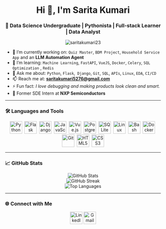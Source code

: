 <h1 align="center">Hi 👋, I'm Sarita Kumari</h1>
<h3 align="center">🚀 Data Science Undergraduate | Pythonista | Full-stack Learner | Data Analyst </h3>

<p align="center">
  <img src="https://komarev.com/ghpvc/?username=saritakumari23&label=Profile%20views&color=0e75b6&style=flat" alt="saritakumari23" />
</p>

- 🔭 I’m currently working on: `Quiz Master`, `BDM Project`, `Household Service App` and an **LLM Automation Agent**  
- 🌱 I’m learning: `Machine Learning`, `FastAPI`, `VueJS`, `Docker`, `Celery`, `SQL Optimization` , `Redis` 
- 💬 Ask me about: `Python`, `Flask`,` Django`, `Git`, `SQL`, `APIs`, `Linux`, `EDA`, `CI/CD`  
- 📫 Reach me at: **saritakumari5276@gmail.com**  
- ⚡ Fun fact: *I love debugging and making products look clean and smart.*  
- 💼 Former SDE Intern at **NXP Semiconductors**

---

### 🛠️ Languages and Tools

<p align="center">
  <img src="https://cdn.jsdelivr.net/gh/devicons/devicon/icons/python/python-original.svg" title="Python" width="40" height="40"/>&nbsp;
  <img src="https://cdn.jsdelivr.net/gh/devicons/devicon/icons/flask/flask-original.svg" title="Flask" width="40" height="40"/>&nbsp;
  <img src="https://cdn.jsdelivr.net/gh/devicons/devicon/icons/django/django-original.svg" title="Django" width="40" height="40"/>&nbsp;
  <img src="https://cdn.jsdelivr.net/gh/devicons/devicon/icons/javascript/javascript-original.svg" title="JavaScript" width="40" height="40"/>&nbsp;
  <img src="https://cdn.jsdelivr.net/gh/devicons/devicon/icons/vuejs/vuejs-original.svg" title="Vue.js" width="40" height="40"/>&nbsp;
  <img src="https://cdn.jsdelivr.net/gh/devicons/devicon/icons/postgresql/postgresql-original.svg" title="PostgreSQL" width="40" height="40"/>&nbsp;
  <img src="https://cdn.jsdelivr.net/gh/devicons/devicon/icons/sqlite/sqlite-original.svg" title="SQLite" width="40" height="40"/>&nbsp;
  <img src="https://cdn.jsdelivr.net/gh/devicons/devicon/icons/linux/linux-original.svg" title="Linux" width="40" height="40"/>&nbsp;
  <img src="https://cdn.jsdelivr.net/gh/devicons/devicon/icons/bash/bash-original.svg" title="Bash" width="40" height="40"/>&nbsp;
  <img src="https://cdn.jsdelivr.net/gh/devicons/devicon/icons/docker/docker-original.svg" title="Docker" width="40" height="40"/>&nbsp;
  <img src="https://cdn.jsdelivr.net/gh/devicons/devicon/icons/git/git-original.svg" title="Git" width="40" height="40"/>&nbsp;
  <img src="https://cdn.jsdelivr.net/gh/devicons/devicon/icons/html5/html5-original.svg" title="HTML5" width="40" height="40"/>&nbsp;
  <img src="https://cdn.jsdelivr.net/gh/devicons/devicon/icons/css3/css3-original.svg" title="CSS3" width="40" height="40"/>
</p>

---

### 📈 GitHub Stats

<p align="center">
  <img src="https://github-readme-stats.vercel.app/api?username=saritakumari23&show_icons=true&theme=tokyonight&hide=stars&count_private=true" alt="GitHub Stats" />
  <br/>
  <img src="https://github-readme-streak-stats.herokuapp.com?user=saritakumari23&theme=tokyonight" alt="GitHub Streak" />
  <br/>
  <img src="https://github-readme-stats.vercel.app/api/top-langs/?username=saritakumari23&layout=compact&theme=tokyonight&langs_count=8" alt="Top Languages" />
</p>

---

### 🌐 Connect with Me

<p align="center">
  <a href="https://www.linkedin.com/in/sarita-kumari-76bb34237/" target="_blank"><img src="https://cdn.jsdelivr.net/gh/devicons/devicon/icons/linkedin/linkedin-original.svg" title="LinkedIn" width="40" height="40"/></a>
  <a href="mailto:saritakumari5276@gmail.com"><img src="https://cdn.jsdelivr.net/npm/simple-icons@v5/icons/gmail.svg" title="Gmail" width="40" height="40"/></a>
</p>

